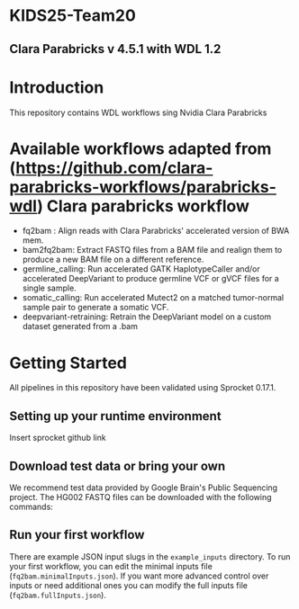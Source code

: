 # KIDS25-Team20

 Clara Parabricks v 4.5.1 with WDL 1.2
-----------------------

# Introduction
This repository contains  WDL workflows sing Nvidia Clara Parabricks

# Available workflows adapted from (https://github.com/clara-parabricks-workflows/parabricks-wdl) Clara parabricks workflow 
 - fq2bam : Align reads with Clara Parabricks' accelerated version of BWA mem.
 - bam2fq2bam: Extract FASTQ files from a BAM file and realign them to produce a new BAM file on a different reference.
 - germline_calling: Run accelerated GATK HaplotypeCaller and/or accelerated DeepVariant to produce germline VCF or gVCF files for a single sample.
 - somatic_calling: Run accelerated Mutect2 on a matched tumor-normal sample pair to generate a somatic VCF.
 - deepvariant-retraining: Retrain the DeepVariant model on a custom dataset generated from a .bam 

# Getting Started
All pipelines in this repository have been validated using Sprocket 0.17.1.

## Setting up your runtime environment
 Insert sprocket github link


## Download test data or bring your own
We recommend test data provided by Google Brain's Public Sequencing project. The HG002 FASTQ files
can be downloaded with the following commands:



## Run your first workflow
There are example JSON input slugs in the `example_inputs` directory. To run your first workflow, you can edit the minimal inputs file (`fq2bam.minimalInputs.json`). If you want
more advanced control over inputs or need additional ones you can modify the full inputs file (`fq2bam.fullInputs.json`).







